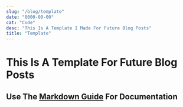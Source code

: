 ```yaml
---
slug: "/blog/template"
date: "0000-00-00"
cat: "Code"
desc: "This Is A Template I Made For Future Blog Posts"
title: "Template"
---
```


# This Is A Template For Future Blog Posts

## Use The [Markdown Guide](https://www.markdownguide.org/basic-syntax/) For Documentation
